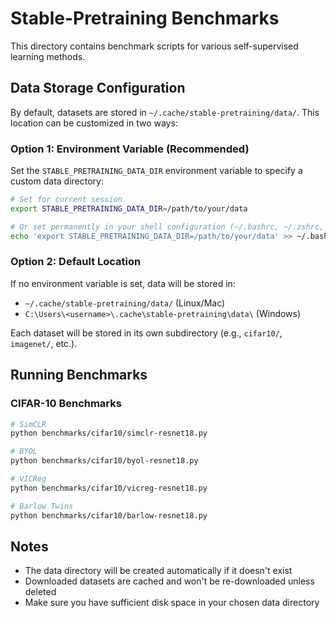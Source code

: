 # Stable-Pretraining Benchmarks

This directory contains benchmark scripts for various self-supervised learning methods.

## Data Storage Configuration

By default, datasets are stored in `~/.cache/stable-pretraining/data/`. This location can be customized in two ways:

### Option 1: Environment Variable (Recommended)

Set the `STABLE_PRETRAINING_DATA_DIR` environment variable to specify a custom data directory:

```bash
# Set for current session
export STABLE_PRETRAINING_DATA_DIR=/path/to/your/data

# Or set permanently in your shell configuration (~/.bashrc, ~/.zshrc, etc.)
echo 'export STABLE_PRETRAINING_DATA_DIR=/path/to/your/data' >> ~/.bashrc
```

### Option 2: Default Location

If no environment variable is set, data will be stored in:
- `~/.cache/stable-pretraining/data/` (Linux/Mac)
- `C:\Users\<username>\.cache\stable-pretraining\data\` (Windows)

Each dataset will be stored in its own subdirectory (e.g., `cifar10/`, `imagenet/`, etc.).

## Running Benchmarks

### CIFAR-10 Benchmarks

```bash
# SimCLR
python benchmarks/cifar10/simclr-resnet18.py

# BYOL
python benchmarks/cifar10/byol-resnet18.py

# VICReg
python benchmarks/cifar10/vicreg-resnet18.py

# Barlow Twins
python benchmarks/cifar10/barlow-resnet18.py
```

## Notes

- The data directory will be created automatically if it doesn't exist
- Downloaded datasets are cached and won't be re-downloaded unless deleted
- Make sure you have sufficient disk space in your chosen data directory